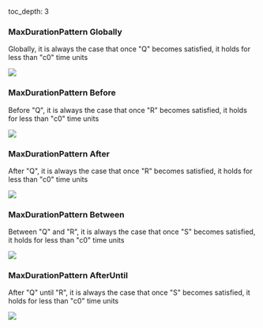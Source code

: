 toc_depth: 3

### MaxDurationPattern Globally

Globally, it is always the case that once "Q" becomes satisfied, it holds for less than "c0" time units

![](/img/patterns/MaxDurationPattern_Globally.svg)
### MaxDurationPattern Before

Before "Q", it is always the case that once "R" becomes satisfied, it holds for less than "c0" time units

![](/img/patterns/MaxDurationPattern_Before.svg)
### MaxDurationPattern After

After "Q", it is always the case that once "R" becomes satisfied, it holds for less than "c0" time units

![](/img/patterns/MaxDurationPattern_After.svg)
### MaxDurationPattern Between

Between "Q" and "R", it is always the case that once "S" becomes satisfied, it holds for less than "c0" time units

![](/img/patterns/MaxDurationPattern_Between.svg)
### MaxDurationPattern AfterUntil

After "Q" until "R", it is always the case that once "S" becomes satisfied, it holds for less than "c0" time units

![](/img/patterns/MaxDurationPattern_AfterUntil.svg)
